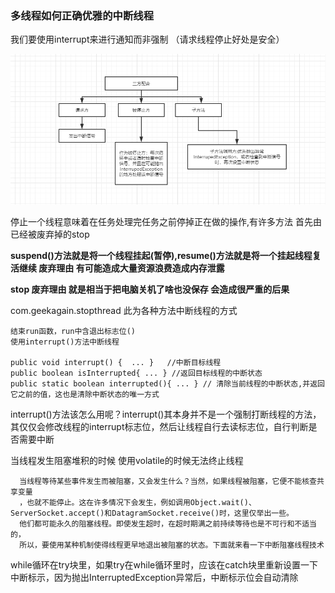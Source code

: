 ### 多线程如何正确优雅的中断线程

 我们要使用interrupt来进行通知而非强制 （请求线程停止好处是安全）
 
 ![整体流程](https://raw.githubusercontent.com/qiurunze123/imageall/master/basethread100.png)
 
 停止一个线程意味着在任务处理完任务之前停掉正在做的操作,有许多方法 首先由已经被废弃掉的stop 
 
 **suspend()方法就是将一个线程挂起(暂停),resume()方法就是将一个挂起线程复活继续 废弃理由 有可能造成大量资源浪费造成内存泄露**
  
 **stop 废弃理由 就是相当于把电脑关机了啥也没保存 会造成很严重的后果**
 
   com.geekagain.stopthread 此为各种方法中断线程的方式
   
   
    结束run函数，run中含退出标志位()
    使用interrupt()方法中断线程
    
    public void interrupt() {  ... }   //中断目标线程
    public boolean isInterrupted{ ... } //返回目标线程的中断状态
    public static boolean interrupted(){ ... } // 清除当前线程的中断状态,并返回它之前的值，这也是清除中断状态的唯一方式
    
  interrupt()方法该怎么用呢？interrupt()其本身并不是一个强制打断线程的方法，其仅仅会修改线程的interrupt标志位，然后让线程自行去读标志位，自行判断是否需要中断
  
  当线程发生阻塞堆积的时候 使用volatile的时候无法终止线程
  
      当线程等待某些事件发生而被阻塞，又会发生什么？当然，如果线程被阻塞，它便不能核查共享变量
      ，也就不能停止。这在许多情况下会发生，例如调用Object.wait()、ServerSocket.accept()和DatagramSocket.receive()时，这里仅举出一些。
      他们都可能永久的阻塞线程。即使发生超时，在超时期满之前持续等待也是不可行和不适当的，
      所以，要使用某种机制使得线程更早地退出被阻塞的状态。下面就来看一下中断阻塞线程技术
  
  while循环在try块里，如果try在while循环里时，应该在catch块里重新设置一下中断标示，因为抛出InterruptedException异常后，中断标示位会自动清除

      
 
 
    